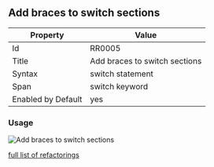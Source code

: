 ## Add braces to switch sections

Property | Value
--- | ---
Id|RR0005
Title|Add braces to switch sections
Syntax|switch statement
Span|switch keyword
Enabled by Default|yes

### Usage

![Add braces to switch sections](../../images/refactorings/AddBracesToSwitchSections.png)

[full list of refactorings](Refactorings.md)